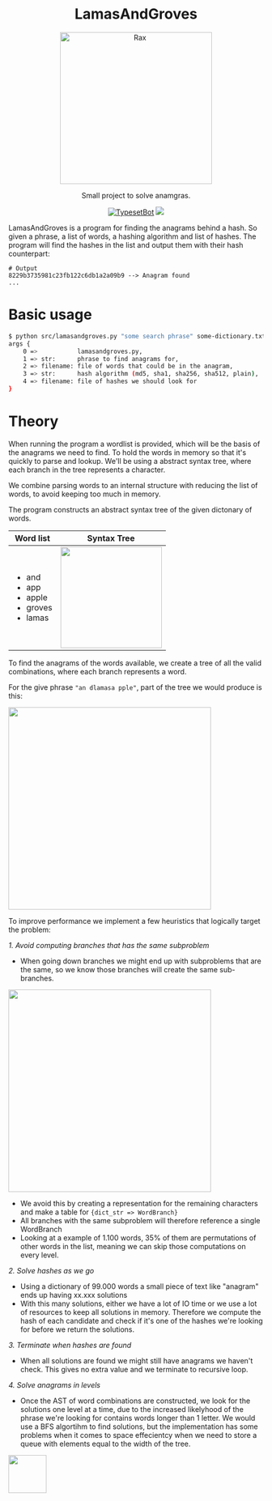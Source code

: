 <h1 align="center">LamasAndGroves</h1>
<p align="center">
    <img alt="Rax" src="https://media1.tenor.com/images/d70ca20256e8f2be561167278e00819c/tenor.gif" width="300">
</p>
<p align="center">
Small project to solve anamgras.
</p>
<p align="center">
<a href="https://travis-ci.org/MGApcDev/LamasAndGroves"><img alt="TypesetBot" src="https://travis-ci.org/MGApcDev/LamasAndGroves.svg?branch=master"></a>
<a class="badge-align" href="https://www.codacy.com/app/mgapcdev/8b35bbd7ff2f5dd7c94fffbb1a3512bc?utm_source=github.com&amp;utm_medium=referral&amp;utm_content=MGApcDev/8b35bbd7ff2f5dd7c94fffbb1a3512bc&amp;utm_campaign=Badge_Grade"><img src="https://api.codacy.com/project/badge/Grade/fe959f1e438a4b6cb167c224562c52fb"/></a>
</p>

LamasAndGroves is a program for finding the anagrams behind a hash. 
So given a phrase, a list of words, a hashing algorithm and list of hashes.
The program will find the hashes in the list and output them with their hash counterpart:
```
# Output
8229b3735981c23fb122c6db1a2a09b9 --> Anagram found
...
```

# Basic usage
```bash
$ python src/lamasandgroves.py "some search phrase" some-dictionary.txt "md5" hashes-to-find.txt > anagrams.txt
args {
    0 =>           lamasandgroves.py,
    1 => str:      phrase to find anagrams for,
    2 => filename: file of words that could be in the anagram,
    3 => str:      hash algorithm (md5, sha1, sha256, sha512, plain),
    4 => filename: file of hashes we should look for
}
```

# Theory

When running the program a wordlist is provided, which will be the basis of the anagrams we need to find. 
To hold the words in memory so that it's quickly to parse and lookup. We'll be using a abstract syntax tree, where each branch in the tree represents a character.

We combine parsing words to an internal structure with reducing the list of words, to avoid keeping too much in memory. 

The program constructs an abstract syntax tree of the given dictonary of words.

   
| Word list        | Syntax Tree           |
| ------------- |:-------------:|
| <ul><li>and</li><li>app</li><li>apple</li><li>groves</li><li>lamas</li></ul> | <img src="https://i.imgur.com/nF1jzS0.png" width="200"> |


To find the anagrams of the words available, we create a tree of all the valid combinations, where each branch represents a word.

For the give phrase ```"an dlamasa pple"```, part of the tree we would produce is this:


<img src="https://i.imgur.com/gSJdExL.png" width="400">


To improve performance we implement a few heuristics that logically target the problem:

_1. Avoid computing branches that has the same subproblem_
- When going down branches we might end up with subproblems that are the same, so we know those branches will create the same sub-branches.
<img src="https://i.imgur.com/DlpWHPm.png" width="400">

- We avoid this by creating a representation for the remaining characters and make a table for 
```{dict_str => WordBranch}```
- All branches with the same subproblem will therefore reference a single WordBranch
- Looking at a example of 1.100 words, 35% of them are permutations of other words in the list, meaning we can skip those computations on every level.

_2. Solve hashes as we go_
- Using a dictionary of 99.000 words a small piece of text like "anagram" ends up having xx.xxx solutions
- With this many solutions, either we have a lot of IO time or we use a lot of resources to keep all solutions in memory. Therefore we compute the hash of each candidate and check if it's one of the hashes we're looking for before we return the solutions.

_3. Terminate when hashes are found_
- When all solutions are found we might still have anagrams we haven't check. This gives no extra value and we terminate to recursive loop.

_4. Solve anagrams in levels_
- Once the AST of word combinations are constructed, we look for the solutions one level at a time, due to the increased likelyhood of the phrase we're looking for contains words longer than 1 letter. We would use a BFS algortihm to find solutions, but the implementation has some problems when it comes to space effecientcy when we need to store a queue with elements equal to the width of the tree.

<img src="https://i.imgur.com/bCyFtQG.gif" height="75">
